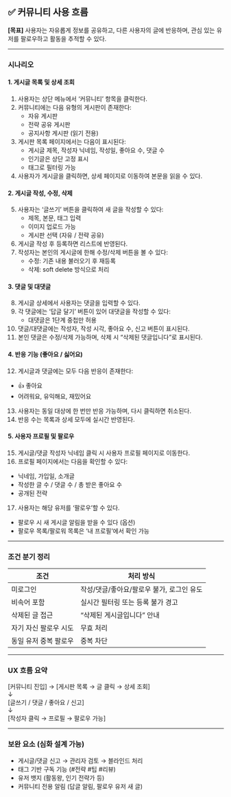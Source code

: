 <!-- Back/docs/커뮤니티 사용 시나리오.md -->
## ✅ 커뮤니티 사용 흐름

**[목표]** 사용자는 자유롭게 정보를 공유하고, 다른 사용자의 글에 반응하며, 관심 있는 유저를 팔로우하고 활동을 추적할 수 있다.

---

### 시나리오

#### 1. 게시글 목록 및 상세 조회

1. 사용자는 상단 메뉴에서 ‘커뮤니티’ 항목을 클릭한다.
2. 커뮤니티에는 다음 유형의 게시판이 존재한다:
   - 자유 게시판
   - 전략 공유 게시판
   - 공지사항 게시판 (읽기 전용)
3. 게시판 목록 페이지에서는 다음이 표시된다:
   - 게시글 제목, 작성자 닉네임, 작성일, 좋아요 수, 댓글 수
   - 인기글은 상단 고정 표시
   - 태그로 필터링 가능
4. 사용자가 게시글을 클릭하면, 상세 페이지로 이동하여 본문을 읽을 수 있다.

#### 2. 게시글 작성, 수정, 삭제

5. 사용자는 ‘글쓰기’ 버튼을 클릭하여 새 글을 작성할 수 있다:
   - 제목, 본문, 태그 입력
   - 이미지 업로드 가능
   - 게시판 선택 (자유 / 전략 공유)
6. 게시글 작성 후 등록하면 리스트에 반영된다.
7. 작성자는 본인의 게시글에 한해 수정/삭제 버튼을 볼 수 있다:
   - 수정: 기존 내용 불러오기 후 재등록
   - 삭제: soft delete 방식으로 처리

#### 3. 댓글 및 대댓글

8. 게시글 상세에서 사용자는 댓글을 입력할 수 있다.
9. 각 댓글에는 ‘답글 달기’ 버튼이 있어 대댓글을 작성할 수 있다:
   - 대댓글은 1단계 중첩만 허용
10. 댓글/대댓글에는 작성자, 작성 시각, 좋아요 수, 신고 버튼이 표시된다.
11. 본인 댓글은 수정/삭제 가능하며, 삭제 시 “삭제된 댓글입니다”로 표시된다.

#### 4. 반응 기능 (좋아요 / 싫어요)

12. 게시글과 댓글에는 모두 다음 반응이 존재한다:
   - 👍 좋아요
   - 어려워요, 유익해요, 재밌어요
13. 사용자는 동일 대상에 한 번만 반응 가능하며, 다시 클릭하면 취소된다.
14. 반응 수는 목록과 상세 모두에 실시간 반영된다.

#### 5. 사용자 프로필 및 팔로우

15. 게시글/댓글 작성자 닉네임 클릭 시 사용자 프로필 페이지로 이동한다.
16. 프로필 페이지에서는 다음을 확인할 수 있다:
   - 닉네임, 가입일, 소개글
   - 작성한 글 수 / 댓글 수 / 총 받은 좋아요 수
   - 공개된 전략
17. 사용자는 해당 유저를 ‘팔로우’할 수 있다.
   - 팔로우 시 새 게시글 알림을 받을 수 있다 (옵션)
   - 팔로우 목록/팔로워 목록은 ‘내 프로필’에서 확인 가능

---

### 조건 분기 정리

| 조건 | 처리 방식 |
|------|------------|
| 미로그인 | 작성/댓글/좋아요/팔로우 불가, 로그인 유도 |
| 비속어 포함 | 실시간 필터링 또는 등록 불가 경고 |
| 삭제된 글 접근 | “삭제된 게시글입니다” 안내 |
| 자기 자신 팔로우 시도 | 무효 처리 |
| 동일 유저 중복 팔로우 | 중복 차단 |

---

### UX 흐름 요약

\[커뮤니티 진입\] → \[게시판 목록 → 글 클릭 → 상세 조회\]  
                            ↓  
                 \[글쓰기 / 댓글 / 좋아요 / 신고\]  
                            ↓  
             \[작성자 클릭 → 프로필 → 팔로우 가능\]

---

### 보완 요소 (심화 설계 가능)

- 게시글/댓글 신고 → 관리자 검토 → 블라인드 처리
- 태그 기반 구독 기능 (#전략 #팁 #리뷰)
- 유저 뱃지 (활동왕, 인기 전략가 등)
- 커뮤니티 전용 알림 (답글 알림, 팔로우 유저 새 글)

